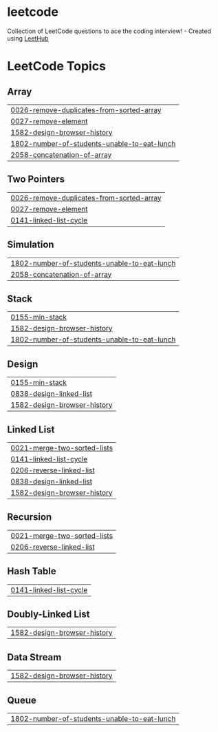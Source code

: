 # leetcode
Collection of LeetCode questions to ace the coding interview! - Created using [LeetHub](https://github.com/QasimWani/LeetHub)

<!---LeetCode Topics Start-->
# LeetCode Topics
## Array
|  |
| ------- |
| [0026-remove-duplicates-from-sorted-array](https://github.com/sajal2692/leetcode/tree/master/0026-remove-duplicates-from-sorted-array) |
| [0027-remove-element](https://github.com/sajal2692/leetcode/tree/master/0027-remove-element) |
| [1582-design-browser-history](https://github.com/sajal2692/leetcode/tree/master/1582-design-browser-history) |
| [1802-number-of-students-unable-to-eat-lunch](https://github.com/sajal2692/leetcode/tree/master/1802-number-of-students-unable-to-eat-lunch) |
| [2058-concatenation-of-array](https://github.com/sajal2692/leetcode/tree/master/2058-concatenation-of-array) |
## Two Pointers
|  |
| ------- |
| [0026-remove-duplicates-from-sorted-array](https://github.com/sajal2692/leetcode/tree/master/0026-remove-duplicates-from-sorted-array) |
| [0027-remove-element](https://github.com/sajal2692/leetcode/tree/master/0027-remove-element) |
| [0141-linked-list-cycle](https://github.com/sajal2692/leetcode/tree/master/0141-linked-list-cycle) |
## Simulation
|  |
| ------- |
| [1802-number-of-students-unable-to-eat-lunch](https://github.com/sajal2692/leetcode/tree/master/1802-number-of-students-unable-to-eat-lunch) |
| [2058-concatenation-of-array](https://github.com/sajal2692/leetcode/tree/master/2058-concatenation-of-array) |
## Stack
|  |
| ------- |
| [0155-min-stack](https://github.com/sajal2692/leetcode/tree/master/0155-min-stack) |
| [1582-design-browser-history](https://github.com/sajal2692/leetcode/tree/master/1582-design-browser-history) |
| [1802-number-of-students-unable-to-eat-lunch](https://github.com/sajal2692/leetcode/tree/master/1802-number-of-students-unable-to-eat-lunch) |
## Design
|  |
| ------- |
| [0155-min-stack](https://github.com/sajal2692/leetcode/tree/master/0155-min-stack) |
| [0838-design-linked-list](https://github.com/sajal2692/leetcode/tree/master/0838-design-linked-list) |
| [1582-design-browser-history](https://github.com/sajal2692/leetcode/tree/master/1582-design-browser-history) |
## Linked List
|  |
| ------- |
| [0021-merge-two-sorted-lists](https://github.com/sajal2692/leetcode/tree/master/0021-merge-two-sorted-lists) |
| [0141-linked-list-cycle](https://github.com/sajal2692/leetcode/tree/master/0141-linked-list-cycle) |
| [0206-reverse-linked-list](https://github.com/sajal2692/leetcode/tree/master/0206-reverse-linked-list) |
| [0838-design-linked-list](https://github.com/sajal2692/leetcode/tree/master/0838-design-linked-list) |
| [1582-design-browser-history](https://github.com/sajal2692/leetcode/tree/master/1582-design-browser-history) |
## Recursion
|  |
| ------- |
| [0021-merge-two-sorted-lists](https://github.com/sajal2692/leetcode/tree/master/0021-merge-two-sorted-lists) |
| [0206-reverse-linked-list](https://github.com/sajal2692/leetcode/tree/master/0206-reverse-linked-list) |
## Hash Table
|  |
| ------- |
| [0141-linked-list-cycle](https://github.com/sajal2692/leetcode/tree/master/0141-linked-list-cycle) |
## Doubly-Linked List
|  |
| ------- |
| [1582-design-browser-history](https://github.com/sajal2692/leetcode/tree/master/1582-design-browser-history) |
## Data Stream
|  |
| ------- |
| [1582-design-browser-history](https://github.com/sajal2692/leetcode/tree/master/1582-design-browser-history) |
## Queue
|  |
| ------- |
| [1802-number-of-students-unable-to-eat-lunch](https://github.com/sajal2692/leetcode/tree/master/1802-number-of-students-unable-to-eat-lunch) |
<!---LeetCode Topics End-->